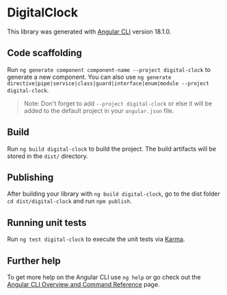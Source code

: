 # DigitalClock

This library was generated with [Angular CLI](https://github.com/angular/angular-cli) version 18.1.0.

## Code scaffolding

Run `ng generate component component-name --project digital-clock` to generate a new component. You can also use `ng generate directive|pipe|service|class|guard|interface|enum|module --project digital-clock`.
> Note: Don't forget to add `--project digital-clock` or else it will be added to the default project in your `angular.json` file. 

## Build

Run `ng build digital-clock` to build the project. The build artifacts will be stored in the `dist/` directory.

## Publishing

After building your library with `ng build digital-clock`, go to the dist folder `cd dist/digital-clock` and run `npm publish`.

## Running unit tests

Run `ng test digital-clock` to execute the unit tests via [Karma](https://karma-runner.github.io).

## Further help

To get more help on the Angular CLI use `ng help` or go check out the [Angular CLI Overview and Command Reference](https://angular.dev/tools/cli) page.
